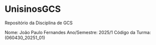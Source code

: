 # UnisinosGCS
Repositório da Disciplina de GCS


Nome: João Paulo Fernandes
Ano/Semestre: 2025/1
Código da Turma: (060430_20251_01)